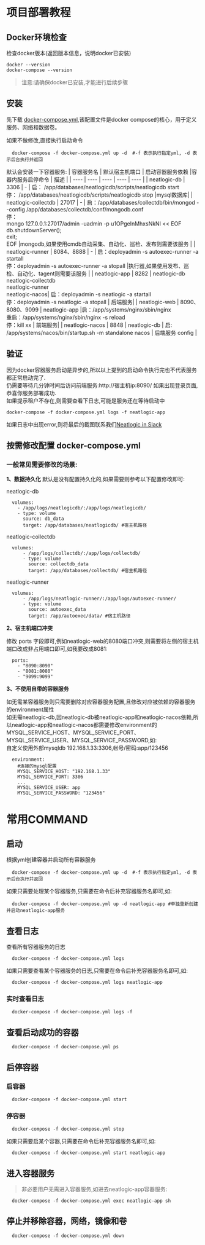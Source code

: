 # 项目部署教程

## Docker环境检查

检查docker版本(返回版本信息，说明docker已安装)
```
docker --version
docker-compose --version
```
> 注意:请确保docker已安装,才能进行后续步骤
## 安装
先下载 [docker-compose.yml](docker-compose.yml),该配置文件是docker compose的核心，用于定义服务、网络和数据卷。

如果不做修改,直接执行启动命令
```
  docker-compose -f docker-compose.yml up -d  #-f 表示执行指定yml, -d 表示后台执行并返回
```
默认会安装一下容器服务:
|  容器服务名  |  默认宿主机端口  | 启动容器服务依赖 |容器内服务启停命令 |   描述 |
| ----  | ----  | ----  | ---- | ---- |
|  neatlogic-db  |  3306  | - |  启： /app/databases/neatlogicdb/scripts/neatlogicdb start<br>停： /app/databases/neatlogicdb/scripts/neatlogicdb stop  |mysql数据库|
|  neatlogic-collectdb |  27017  | - |   启：/app/databases/collectdb/bin/mongod --config /app/databases/collectdb/conf/mongodb.conf<br>停：<br>mongo 127.0.0.1:27017/admin -uadmin -p u1OPgeInMhxsNkNl << EOF<br>db.shutdownServer();<br>exit;<br>EOF  |mongodb,如果使用cmdb自动采集、自动化、巡检、发布则需要该服务 |
|  neatlogic-runner  |  8084、8888 | - |  启：deployadmin -s autoexec-runner -a startall<br>停：deployadmin -s autoexec-runner -a stopall  |执行器,如果使用发布、巡检、自动化、tagent则需要该服务 |
|  neatlogic-app  |  8282  | neatlogic-db <br> neatlogic-collectdb <br>neatlogic-runner<br>neatlogic-nacos| 启：deployadmin -s neatlogic -a startall<br>停：deployadmin -s neatlogic -a stopall | 后端服务|
|  neatlogic-web  |  8090、8080、9099  | neatlogic-app |启：/app/systems/nginx/sbin/nginx<br>重启：/app/systems/nginx/sbin/nginx -s reload <br>停：kill xx | 前端服务|
|  neatlogic-nacos | 8848 | neatlogic-db | 启: /app/systems/nacos/bin/startup.sh -m standalone nacos | 后端服务 config |

## 验证
因为docker容器服务启动是异步的,所以以上提到的启动命令执行完也不代表服务都正常启动完了.<br>
仍需要等待几分钟时间后访问前端服务:http://宿主机ip:8090/ 如果出现登录页面,恭喜你服务部署成功.<br>
如果提示租户不存在,则需要查看下日志,可能是服务还在等待启动中
```
docker-compose -f docker-compose.yml logs -f neatlogic-app
```
如果日志中出现error,则将最后的截图联系我们[Neatlogic in Slack](https://join.slack.com/t/slack-lyi2045/shared_invite/zt-1sok6dlv5-WzpKDpnXQLXc92taC1qMFA)

## 按需修改配置 docker-compose.yml
### 一般常见需要修改的场景:
**1、数据持久化**
默认是没有配置持久化的,如果需要则参考以下配置修改即可:

neatlogic-db 
```
  volumes:
    - /app/logs/neatlogicdb/:/app/logs/neatlogicdb/
    - type: volume
      source: db_data
      target: /app/databases/neatlogicdb/ #宿主机路径
```
neatlogic-collectdb
```
  volumes:
      - /app/logs/collectdb/:/app/logs/collectdb/
      - type: volume
        source: collectdb_data
        target: /app/databases/collectdb/ #宿主机路径
```
neatlogic-runner
```
  volumes:
      - /app/logs/neatlogic-runner/:/app/logs/autoexec-runner/
      - type: volume
        source: autoexec_data
        target: /app/autoexec/data/ #宿主机路径
```

**2、宿主机端口冲突**

修改 ports 字段即可,例如neatlogic-web的8080端口冲突,则需要将左侧的宿主机端口改成非占用端口即可,如我要改成8081:
```
  ports:
    - "8090:8090"
    - "8081:8080"
    - "9099:9099"
```

**3、不使用自带的容器服务**

如无需某容器服务则只需要删除对应容器服务配置,且修改对应被依赖的容器服务的environment属性<br>
如无需neatlogic-db,因neatlogic-db被neatlogic-app和neatlogic-nacos依赖,所以neatlogic-app和neatlogic-nacos都需要修改environment的MYSQL_SERVICE_HOST、MYSQL_SERVICE_PORT、MYSQL_SERVICE_USER、MYSQL_SERVICE_PASSWORD,如:<br>
自定义使用外部mysqldb 192.168.1.33:3306,帐号/密码:app/123456
```
  environment:
    #连接的mysql配置
    MYSQL_SERVICE_HOST: "192.168.1.33"
    MYSQL_SERVICE_PORT: 3306
    ...
    MYSQL_SERVICE_USER: app
    MYSQL_SERVICE_PASSWORD: "123456"
```
# 常用COMMAND
## 启动
根据yml创建容器并启动所有容器服务
```
  docker-compose -f docker-compose.yml up -d  #-f 表示执行指定yml, -d 表示后台执行并返回
```
如果只需要处理某个容器服务,只需要在命令后补充容器服务名即可,如:
```
  docker-compose -f docker-compose.yml up -d neatlogic-app #单独重新创建并启动neatlogic-app服务
```

## 查看日志
查看所有容器服务的日志
```
  docker-compose -f docker-compose.yml logs
```
如果只需要查看某个容器服务的日志,只需要在命令后补充容器服务名即可,如:
```
  docker-compose -f docker-compose.yml logs neatlogic-app
```
### 实时查看日志
```
  docker-compose -f docker-compose.yml logs -f
```

## 查看启动成功的容器
```
  docker-compose -f docker-compose.yml ps
```

## 启停容器
### 启容器
```
  docker-compose -f docker-compose.yml start
```
### 停容器
```
  docker-compose -f docker-compose.yml stop 
```
如果只需要启某个容器,只需要在命令后补充容器服务名即可,如:
```
  docker-compose -f docker-compose.yml start neatlogic-app
```

## 进入容器服务
>非必要用户无需进入容器服务,如进去neatlogic-app容器服务:
```
  docker-compose -f docker-compose.yml exec neatlogic-app sh
```
## 停止并移除容器，网络，镜像和卷
```
  docker-compose -f docker-compose.yml down 
```

